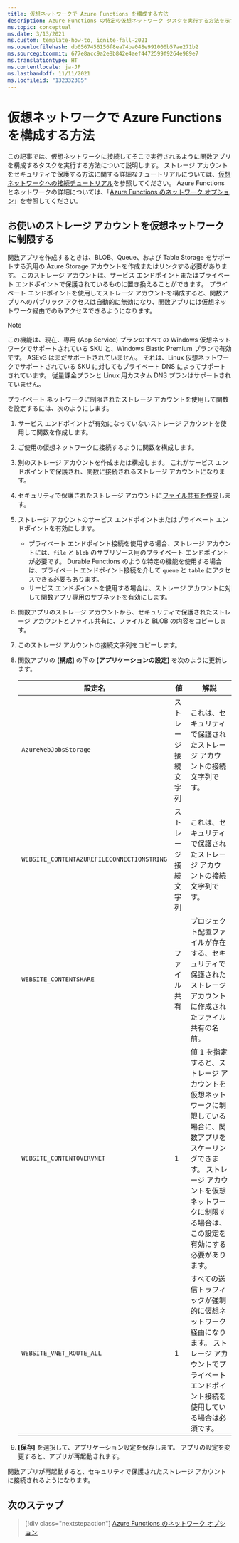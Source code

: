 ```yaml
---
title: 仮想ネットワークで Azure Functions を構成する方法
description: Azure Functions の特定の仮想ネットワーク タスクを実行する方法を示す記事。
ms.topic: conceptual
ms.date: 3/13/2021
ms.custom: template-how-to, ignite-fall-2021
ms.openlocfilehash: db0567456156f8ea74ba048e991000b57ae271b2
ms.sourcegitcommit: 677e8acc9a2e8b842e4aef4472599f9264e989e7
ms.translationtype: HT
ms.contentlocale: ja-JP
ms.lasthandoff: 11/11/2021
ms.locfileid: "132332385"
---
```

# <a name="how-to-configure-azure-functions-with-a-virtual-network"></a>仮想ネットワークで Azure Functions を構成する方法

この記事では、仮想ネットワークに接続してそこで実行されるように関数アプリを構成するタスクを実行する方法について説明します。 ストレージ アカウントをセキュリティで保護する方法に関する詳細なチュートリアルについては、[仮想ネットワークへの接続チュートリアル](functions-create-vnet.md)を参照してください。 Azure Functions とネットワークの詳細については、「[Azure Functions のネットワーク オプション](functions-networking-options.md)」を参照してください。

## <a name="restrict-your-storage-account-to-a-virtual-network"></a>お使いのストレージ アカウントを仮想ネットワークに制限する 

関数アプリを作成するときは、BLOB、Queue、および Table Storage をサポートする汎用の Azure Storage アカウントを作成またはリンクする必要があります。 このストレージ アカウントは、サービス エンドポイントまたはプライベート エンドポイントで保護されているものに置き換えることができます。 プライベート エンドポイントを使用してストレージ アカウントを構成すると、関数アプリへのパブリック アクセスは自動的に無効になり、関数アプリには仮想ネットワーク経由でのみアクセスできるようになります。 

> [!NOTE]  
> この機能は、現在、専用 (App Service) プランのすべての Windows 仮想ネットワークでサポートされている SKU と、Windows Elastic Premium プランで有効です。 ASEv3 はまだサポートされていません。 それは、Linux 仮想ネットワークでサポートされている SKU に対してもプライベート DNS によってサポートされています。 従量課金プランと Linux 用カスタム DNS プランはサポートされていません。 

プライベート ネットワークに制限されたストレージ アカウントを使用して関数を設定するには、次のようにします。

1. サービス エンドポイントが有効になっていないストレージ アカウントを使用して関数を作成します。

1. ご使用の仮想ネットワークに接続するように関数を構成します。

1. 別のストレージ アカウントを作成または構成します。  これがサービス エンドポイントで保護され、関数に接続されるストレージ アカウントになります。

1. セキュリティで保護されたストレージ アカウントに[ファイル共有を作成](../storage/files/storage-how-to-create-file-share.md#create-a-file-share)します。

1. ストレージ アカウントのサービス エンドポイントまたはプライベート エンドポイントを有効にします。  
    * プライベート エンドポイント接続を使用する場合、ストレージ アカウントには、`file` と `blob` のサブリソース用のプライベート エンドポイントが必要です。  Durable Functions のような特定の機能を使用する場合は、プライベート エンドポイント接続を介して `queue` と `table` にアクセスできる必要もあります。
    * サービス エンドポイントを使用する場合は、ストレージ アカウントに対して関数アプリ専用のサブネットを有効にします。

1. 関数アプリのストレージ アカウントから、セキュリティで保護されたストレージ アカウントとファイル共有に、ファイルと BLOB の内容をコピーします。

1. このストレージ アカウントの接続文字列をコピーします。

1. 関数アプリの **[構成]** の下の **[アプリケーションの設定]** を次のように更新します。

    | 設定名 | 値 | 解説 |
    |----|----|----|
    | `AzureWebJobsStorage`| ストレージ接続文字列 | これは、セキュリティで保護されたストレージ アカウントの接続文字列です。 |
    | `WEBSITE_CONTENTAZUREFILECONNECTIONSTRING` |  ストレージ接続文字列 | これは、セキュリティで保護されたストレージ アカウントの接続文字列です。 |
    | `WEBSITE_CONTENTSHARE` | ファイル共有 | プロジェクト配置ファイルが存在する、セキュリティで保護されたストレージ アカウントに作成されたファイル共有の名前。 |
    | `WEBSITE_CONTENTOVERVNET` | 1 | 値 1 を指定すると、ストレージ アカウントを仮想ネットワークに制限している場合に、関数アプリをスケーリングできます。 ストレージ アカウントを仮想ネットワークに制限する場合は、この設定を有効にする必要があります。 |
    | `WEBSITE_VNET_ROUTE_ALL` | 1 | すべての送信トラフィックが強制的に仮想ネットワーク経由になります。 ストレージ アカウントでプライベート エンドポイント接続を使用している場合は必須です。 |

1. **[保存]** を選択して、アプリケーション設定を保存します。 アプリの設定を変更すると、アプリが再起動されます。  

関数アプリが再起動すると、セキュリティで保護されたストレージ アカウントに接続されるようになります。

## <a name="next-steps"></a>次のステップ

> [!div class="nextstepaction"]
> [Azure Functions のネットワーク オプション](functions-networking-options.md)
